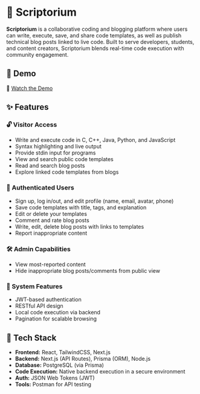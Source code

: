 # 🧠 Scriptorium

**Scriptorium** is a collaborative coding and blogging platform where users can write, execute, save, and share code templates, as well as publish technical blog posts linked to live code. Built to serve developers, students, and content creators, Scriptorium blends real-time code execution with community engagement.

## 🚀 Demo

🎥 [Watch the Demo](https://drive.google.com/file/d/1W7PpIJoaogtv7At9_wey0mT4Gsut-uMq/view?usp=sharing)

## ✨ Features

### 🔓 Visitor Access
- Write and execute code in C, C++, Java, Python, and JavaScript
- Syntax highlighting and live output
- Provide stdin input for programs
- View and search public code templates
- Read and search blog posts
- Explore linked code templates from blogs

### 🔐 Authenticated Users
- Sign up, log in/out, and edit profile (name, email, avatar, phone)
- Save code templates with title, tags, and explanation
- Edit or delete your templates
- Comment and rate blog posts
- Write, edit, delete blog posts with links to templates
- Report inappropriate content

### 🛠 Admin Capabilities
- View most-reported content
- Hide inappropriate blog posts/comments from public view

### 🧩 System Features
- JWT-based authentication
- RESTful API design
- Local code execution via backend
- Pagination for scalable browsing

## 🧰 Tech Stack

- **Frontend:** React, TailwindCSS, Next.js
- **Backend:** Next.js (API Routes), Prisma (ORM), Node.js
- **Database:** PostgreSQL (via Prisma)
- **Code Execution:** Native backend execution in a secure environment
- **Auth:** JSON Web Tokens (JWT)
- **Tools:** Postman for API testing

